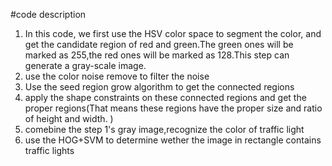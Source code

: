 #code description
1. In this code, we first use the HSV color space to segment the color, and get the candidate region of red and green.The
green ones will be marked as 255,the red ones will be marked as 128.This step can generate a gray-scale image.
2. use the color noise remove to filter the noise
3. Use the seed region grow algorithm to get the connected regions
4. apply the shape constraints on these connected regions and get the proper regions(That means these regions have the 
proper size and ratio of height and width. )
5. comebine the step 1's gray image,recognize the color of traffic light
6. use the HOG+SVM to determine wether the image in rectangle contains traffic lights
